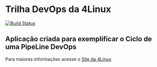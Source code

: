 # Trilha DevOps da 4Linux

<!-- Altere a Flag abaixo com sua URL do Travis -->
[![Build Status](https://travis-ci.org/jancarvalho/DevOpsLab-HelloWorld.svg?branch=master)](https://travis-ci.org/jancarvalho/DevOpsLab-HelloWorld)

## Aplicação criada para exemplificar o Ciclo de uma PipeLine DevOps


Para maiores informações acesse o [Site da 4Linux](https://www.4linux.com.br/cursos/devops)
